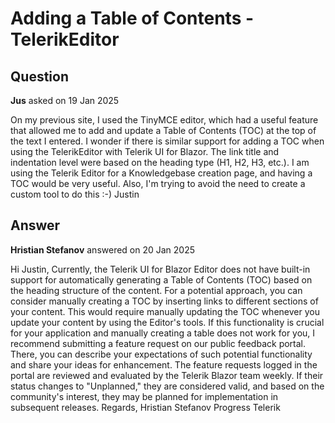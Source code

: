 # Adding a Table of Contents - TelerikEditor

## Question

**Jus** asked on 19 Jan 2025

On my previous site, I used the TinyMCE editor, which had a useful feature that allowed me to add and update a Table of Contents (TOC) at the top of the text I entered. I wonder if there is similar support for adding a TOC when using the TelerikEditor with Telerik UI for Blazor. The link title and indentation level were based on the heading type (H1, H2, H3, etc.). I am using the Telerik Editor for a Knowledgebase creation page, and having a TOC would be very useful. Also, I'm trying to avoid the need to create a custom tool to do this :-) Justin

## Answer

**Hristian Stefanov** answered on 20 Jan 2025

Hi Justin, Currently, the Telerik UI for Blazor Editor does not have built-in support for automatically generating a Table of Contents (TOC) based on the heading structure of the content. For a potential approach, you can consider manually creating a TOC by inserting links to different sections of your content. This would require manually updating the TOC whenever you update your content by using the Editor's tools. If this functionality is crucial for your application and manually creating a table does not work for you, I recommend submitting a feature request on our public feedback portal. There, you can describe your expectations of such potential functionality and share your ideas for enhancement. The feature requests logged in the portal are reviewed and evaluated by the Telerik Blazor team weekly. If their status changes to "Unplanned," they are considered valid, and based on the community's interest, they may be planned for implementation in subsequent releases. Regards, Hristian Stefanov Progress Telerik
